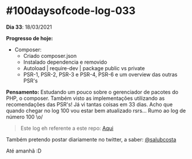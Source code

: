 # #100daysofcode-log-033

__Dia 33__: 18/03/2021

__Progresso de hoje:__
-   Composer: 
    * Criado composer.json
    * Instalado dependencia e removido
    * Autoload | require-dev | package public vs private
    * PSR-1, PSR-2, PSR-3 e PSR-4, PSR-6 e um overview das outras PSR's
																														
__Pensamento:__ Estudando um pouco sobre o gerenciador de pacotes do PHP, o composer. Também visto as implementações utilizando as recomendações das PSR's! Já vi tantas coisas em 33 dias. Acho que quando chegar no log 100 vou estar bem atualizado rsrs... Rumo ao log de número 100 \o/

> Este log eh referente a este repo: [Aqui](https://github.com/salubcosta/php-son) 


Também pretendo postar diariamente no twitter, a saber: [@salubcosta](https://twitter.com/salubcosta)

Até amanhã :D 
